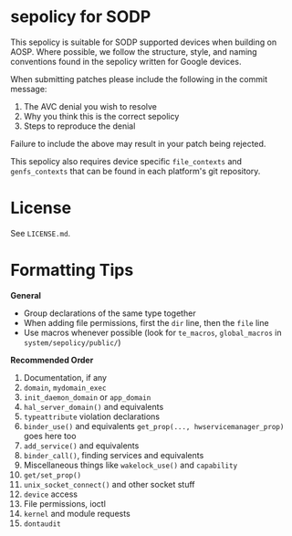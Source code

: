 # sepolicy for SODP

This sepolicy is suitable for SODP supported devices when building on AOSP. Where
possible, we follow the structure, style, and naming conventions found in the sepolicy
written for Google devices.

When submitting patches please include the following in the commit message:

1. The AVC denial you wish to resolve
2. Why you think this is the correct sepolicy
3. Steps to reproduce the denial

Failure to include the above may result in your patch being rejected.

This sepolicy also requires device specific `file_contexts` and `genfs_contexts`
that can be found in each platform's git repository.

# License
See `LICENSE.md`.

# Formatting Tips

**General**

- Group declarations of the same type together
- When adding file permissions, first the `dir` line, then the `file` line
- Use macros whenever possible
  (look for `te_macros`, `global_macros` in `system/sepolicy/public/`)

**Recommended Order**

1. Documentation, if any
2. `domain`, `mydomain_exec`
3. `init_daemon_domain` or `app_domain`
3. `hal_server_domain()` and equivalents
5. `typeattribute` violation declarations
6. `binder_use()` and equivalents
   `get_prop(..., hwservicemanager_prop)` goes here too
7. `add_service()` and equivalents
8. `binder_call()`, finding services and equivalents
9. Miscellaneous things like `wakelock_use()` and `capability`
10. `get/set_prop()`
11. `unix_socket_connect()` and other socket stuff
12. `device` access
13. File permissions, ioctl
14. `kernel` and module requests
15. `dontaudit`
